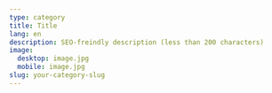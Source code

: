 ```yaml
---
type: category
title: Title
lang: en
description: SEO-freindly description (less than 200 characters)
image: 
  desktop: image.jpg
  mobile: image.jpg
slug: your-category-slug
---
```

